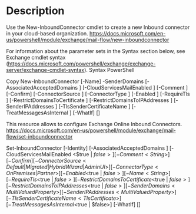 # Description

Use the New-InboundConnector cmdlet to create a new Inbound connector in your cloud-based organization.
https://docs.microsoft.com/en-us/powershell/module/exchange/mail-flow/new-inboundconnector

For information about the parameter sets in the Syntax section below, see Exchange cmdlet syntax (https://docs.microsoft.com/powershell/exchange/exchange-server/exchange-cmdlet-syntax).
Syntax
PowerShell

Copy
New-InboundConnector
   [-Name] <String>
   -SenderDomains <MultiValuedProperty>
   [-AssociatedAcceptedDomains <MultiValuedProperty>]
   [-CloudServicesMailEnabled <Boolean>]
   [-Comment <String>]
   [-Confirm]
   [-ConnectorSource <TenantConnectorSource>]
   [-ConnectorType <TenantConnectorType>]
   [-Enabled <Boolean>]
   [-RequireTls <Boolean>]
   [-RestrictDomainsToCertificate <Boolean>]
   [-RestrictDomainsToIPAddresses <Boolean>]
   [-SenderIPAddresses <MultiValuedProperty>]
   [-TlsSenderCertificateName <TlsCertificate>]
   [-TreatMessagesAsInternal <Boolean>]
   [-WhatIf]
   [<CommonParameters>]


This resource allows to configure Exchange Online Inbound Connectors.
https://docs.microsoft.com/en-us/powershell/module/exchange/mail-flow/set-inboundconnector

Set-InboundConnector
   [-Identity] <InboundConnectorIdParameter>
   [-AssociatedAcceptedDomains <MultiValuedProperty>]
   [-CloudServicesMailEnabled <$true | $false>]
   [-Comment <String>]
   [-Confirm]
   [-ConnectorSource <Default | Migrated | HybridWizard | AdminUI>]
   [-ConnectorType <OnPremises | Partner>]
   [-Enabled <$true | $false>]
   [-Name <String>]
   [-RequireTls <$true | $false>]
   [-RestrictDomainsToCertificate <$true | $false>]
   [-RestrictDomainsToIPAddresses <$true | $false>]
   [-SenderDomains <MultiValuedProperty>]
   [-SenderIPAddresses <MultiValuedProperty>]
   [-TlsSenderCertificateName <TlsCertificate>]
   [-TreatMessagesAsInternal <$true | $false>]
   [-WhatIf]
   [<CommonParameters>]
